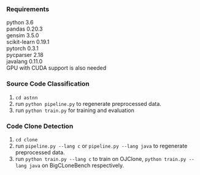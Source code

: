 ### Requirements
python 3.6<br>
pandas 0.20.3<br>
gensim 3.5.0<br>
scikit-learn 0.19.1<br>
pytorch 0.3.1<br>
pycparser 2.18<br>
javalang 0.11.0<br>
GPU with CUDA support is also needed

### Source Code Classification
1. `cd astnn`
2. run `python pipeline.py` to regenerate preprocessed data.
3. run `python train.py` for training and evaluation

### Code Clone Detection

 1. `cd clone`
 2. run `pipeline.py --lang c` or `pipeline.py --lang java` to regenerate preprocessed data.
 2. run `python train.py --lang c` to train on OJClone, `python train.py --lang java` on BigCLoneBench respectively.

